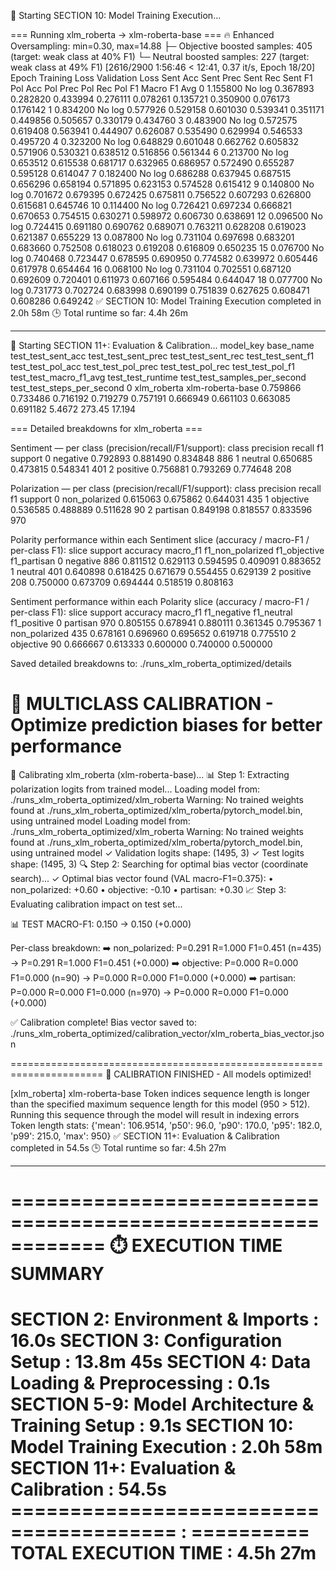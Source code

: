 🚀 Starting SECTION 10: Model Training Execution...

=== Running xlm_roberta -> xlm-roberta-base ===
🔥 Enhanced Oversampling: min=0.30, max=14.88
├─ Objective boosted samples: 405 (target: weak class at 40% F1)
└─ Neutral boosted samples: 227 (target: weak class at 49% F1)
[2616/2900 1:56:46 < 12:41, 0.37 it/s, Epoch 18/20]
Epoch Training Loss Validation Loss Sent Acc Sent Prec Sent Rec Sent F1 Pol Acc Pol Prec Pol Rec Pol F1 Macro F1 Avg
0 1.155800 No log 0.367893 0.282820 0.433994 0.276111 0.078261 0.135721 0.350900 0.076173 0.176142
1 0.834200 No log 0.577926 0.529158 0.601030 0.539341 0.351171 0.449856 0.505657 0.330179 0.434760
3 0.483900 No log 0.572575 0.619408 0.563941 0.444907 0.626087 0.535490 0.629994 0.546533 0.495720
4 0.323200 No log 0.648829 0.601048 0.662762 0.605832 0.571906 0.530321 0.638512 0.516856 0.561344
6 0.213700 No log 0.653512 0.615538 0.681717 0.632965 0.686957 0.572490 0.655287 0.595128 0.614047
7 0.182400 No log 0.686288 0.637945 0.687515 0.656296 0.658194 0.571895 0.623153 0.574528 0.615412
9 0.140800 No log 0.701672 0.679395 0.672425 0.675811 0.756522 0.607293 0.626800 0.615681 0.645746
10 0.114400 No log 0.726421 0.697234 0.666821 0.670653 0.754515 0.630271 0.598972 0.606730 0.638691
12 0.096500 No log 0.724415 0.691180 0.690762 0.689071 0.763211 0.628208 0.619023 0.621387 0.655229
13 0.087800 No log 0.731104 0.697698 0.683201 0.683660 0.752508 0.618023 0.619208 0.616809 0.650235
15 0.076700 No log 0.740468 0.723447 0.678595 0.690950 0.774582 0.639972 0.605446 0.617978 0.654464
16 0.068100 No log 0.731104 0.702551 0.687120 0.692609 0.720401 0.611973 0.607166 0.595484 0.644047
18 0.077700 No log 0.731773 0.702724 0.683998 0.690199 0.751839 0.627625 0.608471 0.608286 0.649242
✅ SECTION 10: Model Training Execution completed in 2.0h 58m
🕒 Total runtime so far: 4.4h 26m

---

🚀 Starting SECTION 11+: Evaluation & Calibration...
model_key base_name test_test_sent_acc test_test_sent_prec test_test_sent_rec test_test_sent_f1 test_test_pol_acc test_test_pol_prec test_test_pol_rec test_test_pol_f1 test_test_macro_f1_avg test_test_runtime test_test_samples_per_second test_test_steps_per_second
0 xlm_roberta xlm-roberta-base 0.759866 0.733486 0.716192 0.719279 0.757191 0.666949 0.661103 0.663085 0.691182 5.4672 273.45 17.194

=== Detailed breakdowns for xlm_roberta ===

Sentiment — per class (precision/recall/F1/support):
class precision recall f1 support
0 negative 0.792893 0.881490 0.834848 886
1 neutral 0.650685 0.473815 0.548341 401
2 positive 0.756881 0.793269 0.774648 208

Polarization — per class (precision/recall/F1/support):
class precision recall f1 support
0 non_polarized 0.615063 0.675862 0.644031 435
1 objective 0.536585 0.488889 0.511628 90
2 partisan 0.849198 0.818557 0.833596 970

Polarity performance within each Sentiment slice (accuracy / macro-F1 / per-class F1):
slice support accuracy macro_f1 f1_non_polarized f1_objective f1_partisan
0 negative 886 0.811512 0.629113 0.594595 0.409091 0.883652
1 neutral 401 0.640898 0.618425 0.671679 0.554455 0.629139
2 positive 208 0.750000 0.673709 0.694444 0.518519 0.808163

Sentiment performance within each Polarity slice (accuracy / macro-F1 / per-class F1):
slice support accuracy macro_f1 f1_negative f1_neutral f1_positive
0 partisan 970 0.805155 0.678941 0.880111 0.361345 0.795367
1 non_polarized 435 0.678161 0.696960 0.695652 0.619718 0.775510
2 objective 90 0.666667 0.613333 0.600000 0.740000 0.500000

Saved detailed breakdowns to: ./runs_xlm_roberta_optimized/details

# 🎯 MULTICLASS CALIBRATION - Optimize prediction biases for better performance

🔧 Calibrating xlm_roberta (xlm-roberta-base)...
📊 Step 1: Extracting polarization logits from trained model...
Loading model from: ./runs_xlm_roberta_optimized/xlm_roberta
Warning: No trained weights found at ./runs_xlm_roberta_optimized/xlm_roberta/pytorch_model.bin, using untrained model
Loading model from: ./runs_xlm_roberta_optimized/xlm_roberta
Warning: No trained weights found at ./runs_xlm_roberta_optimized/xlm_roberta/pytorch_model.bin, using untrained model
✓ Validation logits shape: (1495, 3)
✓ Test logits shape: (1495, 3)
🔍 Step 2: Searching for optimal bias vector (coordinate search)...
✓ Optimal bias vector found (VAL macro-F1=0.375):
• non_polarized: +0.60
• objective: -0.10
• partisan: +0.30
📈 Step 3: Evaluating calibration impact on test set...

📊 TEST MACRO-F1: 0.150 → 0.150 (+0.000)

Per-class breakdown:
➡️ non_polarized: P=0.291 R=1.000 F1=0.451 (n=435) → P=0.291 R=1.000 F1=0.451 (+0.000)
➡️ objective: P=0.000 R=0.000 F1=0.000 (n=90) → P=0.000 R=0.000 F1=0.000 (+0.000)
➡️ partisan: P=0.000 R=0.000 F1=0.000 (n=970) → P=0.000 R=0.000 F1=0.000 (+0.000)

✅ Calibration complete! Bias vector saved to:
./runs_xlm_roberta_optimized/calibration_vector/xlm_roberta_bias_vector.json

======================================================================
🎉 CALIBRATION FINISHED - All models optimized!

[xlm_roberta] xlm-roberta-base
Token indices sequence length is longer than the specified maximum sequence length for this model (950 > 512). Running this sequence through the model will result in indexing errors
Token length stats: {'mean': 106.9514, 'p50': 96.0, 'p90': 170.0, 'p95': 182.0, 'p99': 215.0, 'max': 950}
✅ SECTION 11+: Evaluation & Calibration completed in 54.5s
🕒 Total runtime so far: 4.5h 27m

---

============================================================
⏱️ EXECUTION TIME SUMMARY
============================================================
SECTION 2: Environment & Imports : 16.0s
SECTION 3: Configuration Setup : 13.8m 45s
SECTION 4: Data Loading & Preprocessing : 0.1s
SECTION 5-9: Model Architecture & Training Setup : 9.1s
SECTION 10: Model Training Execution : 2.0h 58m
SECTION 11+: Evaluation & Calibration : 54.5s
======================================== : ==========
TOTAL EXECUTION TIME : 4.5h 27m
============================================================
